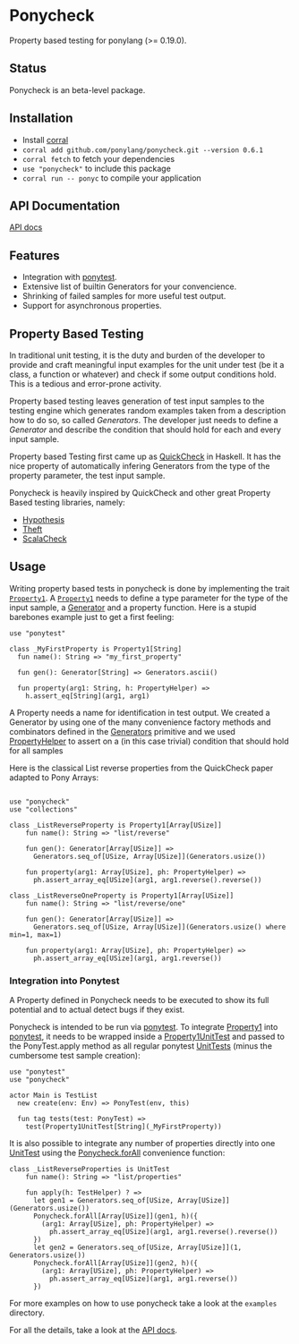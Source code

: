 # Ponycheck

Property based testing for ponylang (>= 0.19.0).

## Status

Ponycheck is an beta-level package.

## Installation

* Install [corral](https://github.com/ponylang/corral)
* `corral add github.com/ponylang/ponycheck.git --version 0.6.1`
* `corral fetch` to fetch your dependencies
* `use "ponycheck"` to include this package
* `corral run -- ponyc` to compile your application

## API Documentation

[API docs](https://ponylang.github.io/ponycheck/)

## Features

* Integration with [ponytest](https://stdlib.ponylang.org/ponytest--index).
* Extensive list of builtin Generators for your convencience.
* Shrinking of failed samples for more useful test output.
* Support for asynchronous properties.

## Property Based Testing

In traditional unit testing, it is the duty and burden
of the developer to provide and craft meaningful input examples for the
unit under test (be it a class, a function or whatever) and check if
some output conditions hold. This is a tedious and error-prone activity.

Property based testing leaves generation of test input samples to the testing
engine which generates random examples taken from a description how to do so, so called *Generators*.
The developer just needs to define a *Generator* and describe the condition
that should hold for each and every input sample.

Property based Testing first came up as [QuickCheck](http://www.cse.chalmers.se/~rjmh/QuickCheck/)
in Haskell. It has the nice property of automatically infering Generators from
the type of the property parameter, the test input sample.

Ponycheck is heavily inspired by QuickCheck and other great Property Based testing libraries, namely:

* [Hypothesis](https://github.com/HypothesisWorks/hypothesis-python)
* [Theft](https://github.com/silentbicycle/theft)
* [ScalaCheck](https://www.scalacheck.org/)

## Usage

Writing property based tests in ponycheck is done by implementing the trait
[`Property1`](https://ponylang.github.io/ponycheck/ponycheck-Property1).
A [`Property1`](https://ponylang.github.io/ponycheck/ponycheck-Property1) needs
to define a type parameter for the type of the input sample, a [Generator](https://ponylang.github.io/ponycheck/ponycheck-Generator)
and a property function. Here is a stupid barebones example just to get a first feeling:

```pony
use "ponytest"

class _MyFirstProperty is Property1[String]
  fun name(): String => "my_first_property"

  fun gen(): Generator[String] => Generators.ascii()

  fun property(arg1: String, h: PropertyHelper) =>
    h.assert_eq[String](arg1, arg1)
```

A Property needs a name for identification in test output.
We created a Generator by using one of the many convenience factory methods and
combinators defined in the [Generators](https://ponylang.github.io/ponycheck/ponycheck-Generators) primitive
and we used [PropertyHelper](https://ponylang.github.io/ponycheck/ponycheck-PropertyHelper)
to assert on a (in this case trivial) condition that should hold for all samples

Here is the classical List reverse properties from the QuickCheck paper adapted to
Pony Arrays:

```pony

use "ponycheck"
use "collections"

class _ListReverseProperty is Property1[Array[USize]]
    fun name(): String => "list/reverse"

    fun gen(): Generator[Array[USize]] =>
      Generators.seq_of[USize, Array[USize]](Generators.usize())

    fun property(arg1: Array[USize], ph: PropertyHelper) =>
      ph.assert_array_eq[USize](arg1, arg1.reverse().reverse())

class _ListReverseOneProperty is Property1[Array[USize]]
    fun name(): String => "list/reverse/one"

    fun gen(): Generator[Array[USize]] =>
      Generators.seq_of[USize, Array[USize]](Generators.usize() where min=1, max=1)

    fun property(arg1: Array[USize], ph: PropertyHelper) =>
      ph.assert_array_eq[USize](arg1, arg1.reverse())

```

### Integration into Ponytest

A Property defined in Ponycheck needs to be executed to show its full potential
and to actual detect bugs if they exist.

Ponycheck is intended to be run via [ponytest](https://stdlib.ponylang.org/ponytest--index).
To integrate [Property1](https://ponylang.github.io/ponycheck/ponycheck-Property1) into [ponytest](https://stdlib.ponylang.org/ponytest--index),
it needs to be wrapped inside a [Property1UnitTest](https://ponylang.github.io/ponycheck/ponycheck-Property1UnitTest) and
passed to the PonyTest.apply method as all regular ponytest [UnitTests](https://stdlib.ponylang.org/ponytest-UnitTest)
(minus the cumbersome test sample creation):

```pony
use "ponytest"
use "ponycheck"

actor Main is TestList
  new create(env: Env) => PonyTest(env, this)

  fun tag tests(test: PonyTest) =>
    test(Property1UnitTest[String](_MyFirstProperty))
```

It is also possible to integrate any number of properties directly into one
[UnitTest](https://stdlib.ponylang.org/ponytest-UnitTest) using the [Ponycheck.forAll](https://ponylang.github.io/ponycheck/ponycheck-Ponycheck)
convenience function:

```pony
class _ListReverseProperties is UnitTest
    fun name(): String => "list/properties"

    fun apply(h: TestHelper) ? =>
      let gen1 = Generators.seq_of[USize, Array[USize]](Generators.usize())
      Ponycheck.forAll[Array[USize]](gen1, h)({
        (arg1: Array[USize], ph: PropertyHelper) =>
          ph.assert_array_eq[USize](arg1, arg1.reverse().reverse())
      })
      let gen2 = Generators.seq_of[USize, Array[USize]](1, Generators.usize())
      Ponycheck.forAll[Array[USize]](gen2, h)({
        (arg1: Array[USize], ph: PropertyHelper) =>
          ph.assert_array_eq[USize](arg1, arg1.reverse())
      })
```

For more examples on how to use ponycheck take a look at the `examples` directory.

For all the details, take a look at the [API docs](https://ponylang.github.io/ponycheck/ponycheck--index/).
